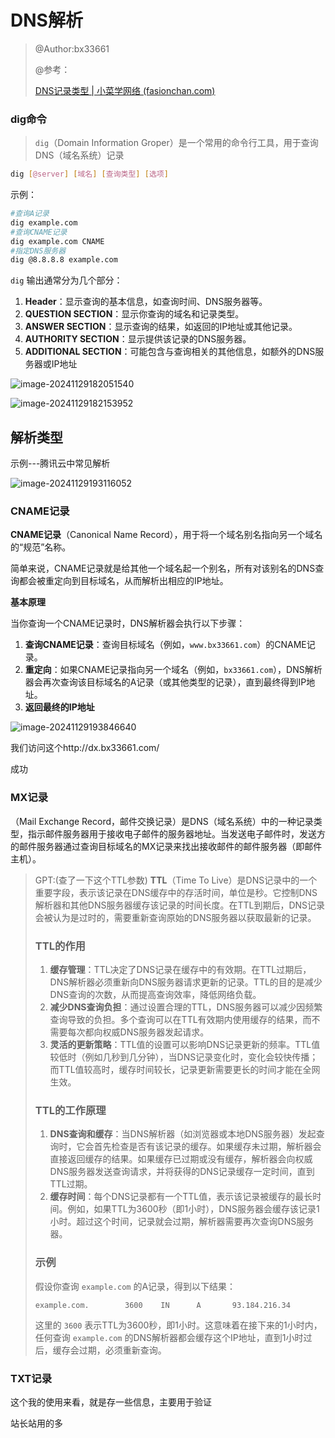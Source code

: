# DNS解析



> @Author:bx33661
>
> @参考：
>
> [DNS记录类型 | 小菜学网络 (fasionchan.com)](https://fasionchan.com/network/dns/record-types/)

### dig命令

> `dig`（Domain Information Groper）是一个常用的命令行工具，用于查询DNS（域名系统）记录

```bash
dig [@server] [域名] [查询类型] [选项]
```

示例：
```bash
#查询A记录
dig example.com
#查询CNAME记录
dig example.com CNAME
#指定DNS服务器
dig @8.8.8.8 example.com
```

`dig` 输出通常分为几个部分：

1. **Header**：显示查询的基本信息，如查询时间、DNS服务器等。
2. **QUESTION SECTION**：显示你查询的域名和记录类型。
3. **ANSWER SECTION**：显示查询的结果，如返回的IP地址或其他记录。
4. **AUTHORITY SECTION**：显示提供该记录的DNS服务器。
5. **ADDITIONAL SECTION**：可能包含与查询相关的其他信息，如额外的DNS服务器或IP地址

![image-20241129182051540](https://gitee.com/bx33661/image/raw/master/path/image-20241129182051540.png)

![image-20241129182153952](https://gitee.com/bx33661/image/raw/master/path/image-20241129182153952.png)



## 解析类型

示例---腾讯云中常见解析

![image-20241129193116052](https://gitee.com/bx33661/image/raw/master/path/image-20241129193116052.png)

### CNAME记录

**CNAME记录**（Canonical Name Record），用于将一个域名别名指向另一个域名的“规范”名称。

简单来说，CNAME记录就是给其他一个域名起一个别名，所有对该别名的DNS查询都会被重定向到目标域名，从而解析出相应的IP地址。

**基本原理**

当你查询一个CNAME记录时，DNS解析器会执行以下步骤：

1. **查询CNAME记录**：查询目标域名（例如，`www.bx33661.com`）的CNAME记录。
2. **重定向**：如果CNAME记录指向另一个域名（例如，`bx33661.com`），DNS解析器会再次查询该目标域名的A记录（或其他类型的记录），直到最终得到IP地址。
3. **返回最终的IP地址**

![image-20241129193846640](https://gitee.com/bx33661/image/raw/master/path/image-20241129193846640.png)

我们访问这个http://dx.bx33661.com/

成功

### **MX记录**

（Mail Exchange Record，邮件交换记录）是DNS（域名系统）中的一种记录类型，指示邮件服务器用于接收电子邮件的服务器地址。当发送电子邮件时，发送方的邮件服务器通过查询目标域名的MX记录来找出接收邮件的邮件服务器（即邮件主机）。



> GPT:(查了一下这个TTL参数)
> **TTL**（Time To Live）是DNS记录中的一个重要字段，表示该记录在DNS缓存中的存活时间，单位是秒。它控制DNS解析器和其他DNS服务器缓存该记录的时间长度。在TTL到期后，DNS记录会被认为是过时的，需要重新查询原始的DNS服务器以获取最新的记录。
>
> ### TTL的作用
>
> 1. **缓存管理**：TTL决定了DNS记录在缓存中的有效期。在TTL过期后，DNS解析器必须重新向DNS服务器请求更新的记录。TTL的目的是减少DNS查询的次数，从而提高查询效率，降低网络负载。
> 2. **减少DNS查询负担**：通过设置合理的TTL，DNS服务器可以减少因频繁查询导致的负担。多个查询可以在TTL有效期内使用缓存的结果，而不需要每次都向权威DNS服务器发起请求。
> 3. **灵活的更新策略**：TTL值的设置可以影响DNS记录更新的频率。TTL值较低时（例如几秒到几分钟），当DNS记录变化时，变化会较快传播；而TTL值较高时，缓存时间较长，记录更新需要更长的时间才能在全网生效。
>
> ### TTL的工作原理
>
> 1. **DNS查询和缓存**：当DNS解析器（如浏览器或本地DNS服务器）发起查询时，它会首先检查是否有该记录的缓存。如果缓存未过期，解析器会直接返回缓存的结果。如果缓存已过期或没有缓存，解析器会向权威DNS服务器发送查询请求，并将获得的DNS记录缓存一定时间，直到TTL过期。
> 2. **缓存时间**：每个DNS记录都有一个TTL值，表示该记录被缓存的最长时间。例如，如果TTL为3600秒（即1小时），DNS服务器会缓存该记录1小时。超过这个时间，记录就会过期，解析器需要再次查询DNS服务器。
>
> ### 示例
>
> 假设你查询 `example.com` 的A记录，得到以下结果：
>
> ```
> example.com.        3600    IN      A       93.184.216.34
> ```
>
> 这里的 `3600` 表示TTL为3600秒，即1小时。这意味着在接下来的1小时内，任何查询 `example.com` 的DNS解析器都会缓存这个IP地址，直到1小时过后，缓存会过期，必须重新查询。



### TXT记录

这个我的使用来看，就是存一些信息，主要用于验证

站长站用的多